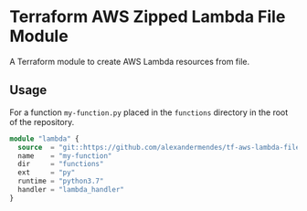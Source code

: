 # Terraform AWS Zipped Lambda File Module

A Terraform module to create AWS Lambda resources from file.

## Usage

For a function `my-function.py` placed in the `functions` directory in the root
of the repository.

```terraform
module "lambda" {
  source  = "git::https://github.com/alexandermendes/tf-aws-lambda-file.git?ref=tags/v1.2.0"
  name    = "my-function"
  dir     = "functions"
  ext     = "py"
  runtime = "python3.7"
  handler = "lambda_handler"
}
```

